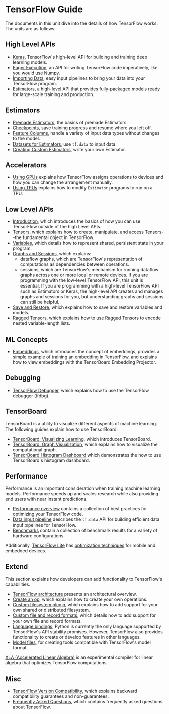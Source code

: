 # TensorFlow Guide

The documents in this unit dive into the details of how TensorFlow
works. The units are as follows:

## High Level APIs

- [Keras](../guide/keras.md), TensorFlow's high-level API for building and
  training deep learning models.
- [Eager Execution](../guide/eager.md), an API for writing TensorFlow code
  imperatively, like you would use Numpy.
- [Importing Data](../guide/datasets.md), easy input pipelines to bring your data into
  your TensorFlow program.
- [Estimators](../guide/estimators.md), a high-level API that provides
  fully-packaged models ready for large-scale training and production.

## Estimators

- [Premade Estimators](../guide/premade_estimators.md), the basics of premade Estimators.
- [Checkpoints](../guide/checkpoints.md), save training progress and resume where you left off.
- [Feature Columns](../guide/feature_columns.md), handle a variety of input data types without changes to the model.
- [Datasets for Estimators](../guide/datasets_for_estimators.md), use `tf.data` to input data.
- [Creating Custom Estimators](../guide/custom_estimators.md), write your own Estimator.

## Accelerators

- [Using GPUs](../guide/using_gpu.md) explains how TensorFlow assigns operations to
  devices and how you can change the arrangement manually.
- [Using TPUs](../guide/using_tpu.md) explains how to modify `Estimator` programs to run on a TPU.

## Low Level APIs

- [Introduction](../guide/low_level_intro.md), which introduces the
  basics of how you can use TensorFlow outside of the high Level APIs.
- [Tensors](../guide/tensors.md), which explains how to create,
  manipulate, and access Tensors--the fundamental object in TensorFlow.
- [Variables](../guide/variables.md), which details how
  to represent shared, persistent state in your program.
- [Graphs and Sessions](../guide/graphs.md), which explains:
  - dataflow graphs, which are TensorFlow's representation of computations
    as dependencies between operations.
  - sessions, which are TensorFlow's mechanism for running dataflow graphs
    across one or more local or remote devices.
    If you are programming with the low-level TensorFlow API, this unit
    is essential. If you are programming with a high-level TensorFlow API
    such as Estimators or Keras, the high-level API creates and manages
    graphs and sessions for you, but understanding graphs and sessions
    can still be helpful.
- [Save and Restore](../guide/saved_model.md), which
  explains how to save and restore variables and models.
- [Ragged Tensors](../guide/ragged_tensors), which explains how to use
  Ragged Tensors to encode nested variable-length lists.

## ML Concepts

- [Embeddings](../guide/embedding.md), which introduces the concept
  of embeddings, provides a simple example of training an embedding in
  TensorFlow, and explains how to view embeddings with the TensorBoard
  Embedding Projector.

## Debugging

- [TensorFlow Debugger](../guide/debugger.md), which
  explains how to use the TensorFlow debugger (tfdbg).

## TensorBoard

TensorBoard is a utility to visualize different aspects of machine learning.
The following guides explain how to use TensorBoard:

- [TensorBoard: Visualizing Learning](../guide/summaries_and_tensorboard.md),
  which introduces TensorBoard.
- [TensorBoard: Graph Visualization](../guide/graph_viz.md), which
  explains how to visualize the computational graph.
- [TensorBoard Histogram Dashboard](../guide/tensorboard_histograms.md) which demonstrates the how to
  use TensorBoard's histogram dashboard.

## Performance

Performance is an important consideration when training machine learning models.
Performance speeds up and scales research while also providing end users with
near instant predictions.

- [Performance overview](./performance/overview.md) contains a collection of best
  practices for optimizing your TensorFlow code.
- [Data input pipeline](./performance/datasets.md) describes the `tf.data` API
  for building efficient data input pipelines for TensorFlow.
- [Benchmarks](./performance/benchmarks.md) contain a collection of benchmark
  results for a variety of hardware configurations.

Additionally, [TensorFlow Lite](../lite) has [optimization techniques](../lite/performance/best_practices)
for mobile and embedded devices.

## Extend

This section explains how developers can add functionality to TensorFlow's
capabilities.

- [TensorFlow architecture](./extend/architecture.md) presents an architectural
  overview.
- [Create an op](./extend/op.md), which explains how to create your own operations.
- [Custom filesystem plugin](./extend/filesystem.md), which explains how to add
  support for your own shared or distributed filesystem.
- [Custom file and record formats](./extend/formats.md), which details how to add
  support for your own file and record formats.
- [Language bindings](./extend/bindings.md), Python is currently the only
  language supported by TensorFlow's API stability promises. However, TensorFlow
  also provides functionality to create or develop features in other languages.
- [Model files](./extend/model_files.md), for creating tools compatible with
  TensorFlow's model format.

[XLA (Accelerated Linear Algebra)](../xla) is an experimental compiler for linear
algebra that optimizes TensorFlow computations.

## Misc

- [TensorFlow Version Compatibility](../guide/version_compat.md),
  which explains backward compatibility guarantees and non-guarantees.
- [Frequently Asked Questions](../guide/faq.md), which contains frequently asked
  questions about TensorFlow.
